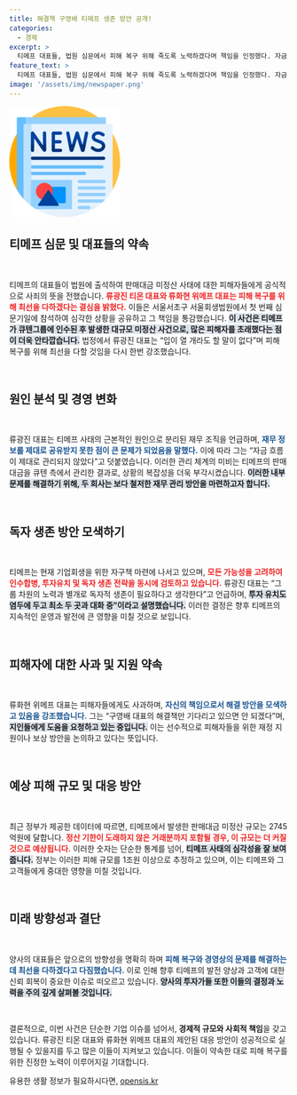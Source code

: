 ```yaml
---
title: 해결책 구영배 티메프 생존 방안 공개!
categories:
  - 경제
excerpt: >
  티메프 대표들, 법원 심문에서 피해 복구 위해 죽도록 노력하겠다며 책임을 인정했다. 자금 관리 문제를 고백하고 독자 생존 방안 모색 중, 피해 규모는 1조 원 이상. 클릭해 자세한 소식 확인하세요!
feature_text: >
  티메프 대표들, 법원 심문에서 피해 복구 위해 죽도록 노력하겠다며 책임을 인정했다. 자금 관리 문제를 고백하고 독자 생존 방안 모색 중, 피해 규모는 1조 원 이상. 클릭해 자세한 소식 확인하세요!
image: '/assets/img/newspaper.png'
---
```


<p><img src="/assets/img/newspaper.png" alt="kimp 속보" /></p>

<h2 data-ke-size="size26">티메프 심문 및 대표들의 약속</h2>

<p data-ke-size="size16">&nbsp;</p>

<p>티메프의 대표들이 법원에 출석하여 판매대금 미정산 사태에 대한 피해자들에게 공식적으로 사죄의 뜻을 전했습니다. <b><span style="color: #ee2323;">류광진 티몬 대표와 류화현 위메프 대표는 피해 복구를 위해 최선을 다하겠다는 결심을 밝혔다.</span></b> 이들은 서울서초구 서울회생법원에서 첫 번째 심문기일에 참석하여 심각한 상황을 공유하고 그 책임을 통감했습니다. <b><span style="background-color: #21538527;">이 사건은 티메프가 큐텐그룹에 인수된 후 발생한 대규모 미정산 사건으로, 많은 피해자를 초래했다는 점이 더욱 안타깝습니다.</span></b> 법정에서 류광진 대표는 “입이 열 개라도 할 말이 없다”며 피해 복구를 위해 최선을 다할 것임을 다시 한번 강조했습니다. </p>

<p data-ke-size="size16">&nbsp;</p>

<h2 data-ke-size="size26">원인 분석 및 경영 변화</h2>

<p data-ke-size="size16">&nbsp;</p>

<p>류광진 대표는 티메프 사태의 근본적인 원인으로 분리된 재무 조직을 언급하며, <b><span style="color: #1a5490;">재무 정보를 제대로 공유받지 못한 점이 큰 문제가 되었음을 말했다.</span></b> 이에 따라 그는 “자금 흐름이 제대로 관리되지 않았다”고 덧붙였습니다. 이러한 관리 체계의 미비는 티메프의 판매대금을 큐텐 측에서 관리한 결과로, 상황의 복잡성을 더욱 부각시켰습니다. <b><span style="background-color: #21538527;">이러한 내부 문제를 해결하기 위해, 두 회사는 보다 철저한 재무 관리 방안을 마련하고자 합니다.</span></b> </p>

<p data-ke-size="size16">&nbsp;</p>

<h2 data-ke-size="size26">독자 생존 방안 모색하기</h2>

<p data-ke-size="size16">&nbsp;</p>

<p>티메프는 현재 기업회생을 위한 자구책 마련에 나서고 있으며, <b><span style="color: #ee2323;">모든 가능성을 고려하여 인수합병, 투자유치 및 독자 생존 전략을 동시에 검토하고 있습니다.</span></b> 류광진 대표는 “그룹 차원의 노력과 별개로 독자적 생존이 필요하다고 생각한다”고 언급하며, <b><span style="background-color: #21538527;">투자 유치도 염두에 두고 최소 두 곳과 대화 중”이라고 설명했습니다.</span></b> 이러한 결정은 향후 티메프의 지속적인 운영과 발전에 큰 영향을 미칠 것으로 보입니다.</p>

<p data-ke-size="size16">&nbsp;</p>

<h2 data-ke-size="size26">피해자에 대한 사과 및 지원 약속</h2>

<p data-ke-size="size16">&nbsp;</p>

<p>류화현 위메프 대표는 피해자들에게도 사과하며, <b><span style="color: #1a5490;">자신의 책임으로서 해결 방안을 모색하고 있음을 강조했습니다.</span></b> 그는 “구영배 대표의 해결책만 기다리고 있으면 안 되겠다”며, <b><span style="background-color: #21538527;">지인들에게 도움을 요청하고 있는 중입니다.</span></b> 이는 선수적으로 피해자들을 위한 재정 지원이나 보상 방안을 논의하고 있다는 뜻입니다.</p>

<p data-ke-size="size16">&nbsp;</p>

<h2 data-ke-size="size26">예상 피해 규모 및 대응 방안</h2>

<p data-ke-size="size16">&nbsp;</p>

<p>최근 정부가 제공한 데이터에 따르면, 티메프에서 발생한 판매대금 미정산 규모는 2745억원에 달합니다. <b><span style="color: #ee2323;">정산 기한이 도래하지 않은 거래분까지 포함될 경우, 이 규모는 더 커질 것으로 예상됩니다.</span></b> 이러한 숫자는 단순한 통계를 넘어, <b><span style="background-color: #21538527;">티메프 사태의 심각성을 잘 보여줍니다.</span></b> 정부는 이러한 피해 규모를 1조원 이상으로 추정하고 있으며, 이는 티메프와 그 고객들에게 중대한 영향을 미칠 것입니다.</p>

<p data-ke-size="size16">&nbsp;</p>

<h2 data-ke-size="size26">미래 방향성과 결단</h2>

<p data-ke-size="size16">&nbsp;</p>

<p>양사의 대표들은 앞으로의 방향성을 명확히 하며 <b><span style="color: #1a5490;">피해 복구와 경영상의 문제를 해결하는 데 최선을 다하겠다고 다짐했습니다.</span></b> 이로 인해 향후 티메프의 발전 양상과 고객에 대한 신뢰 회복이 중요한 이슈로 떠오르고 있습니다. <b><span style="background-color: #21538527;">양사의 투자가들 또한 이들의 결정과 노력을 주의 깊게 살펴볼 것입니다.</span></b> </p>

<p data-ke-size="size16">&nbsp;</p>

<p>결론적으로, 이번 사건은 단순한 기업 이슈를 넘어서, <b>경제적 규모와 사회적 책임</b>을 갖고 있습니다. 류광진 티몬 대표와 류화현 위메프 대표의 제안된 대응 방안이 성공적으로 실행될 수 있을지를 두고 많은 이들이 지켜보고 있습니다. 이들이 약속한 대로 피해 복구를 위한 진정한 노력이 이루어지길 기대합니다.</p>
유용한 생활 정보가 필요하시다면, <a href="https://opensis.kr" rel="dofollow">opensis.kr</a>


